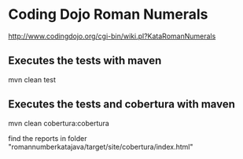 # Coding Dojo Roman Numerals

http://www.codingdojo.org/cgi-bin/wiki.pl?KataRomanNumerals

## Executes the tests with maven

mvn clean test

## Executes the tests and cobertura with maven

mvn clean cobertura:cobertura

find the reports in folder "romannumberkatajava/target/site/cobertura/index.html"
